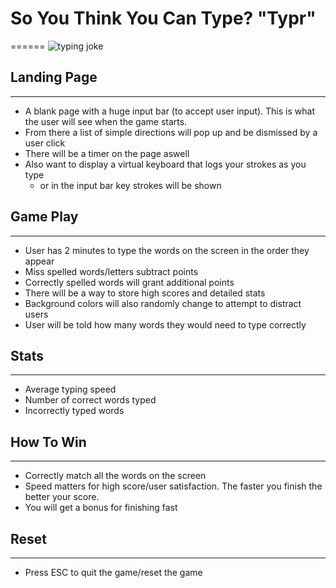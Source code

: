 # So You Think You Can Type? "Typr"
======
![typing joke](http://img0.joyreactor.com/pics/post/full/comics-amazingsuperpowers-typing-job-526398.png)

## Landing Page
------
* A blank page with a huge input bar (to accept user input). This is what the user will see when the game starts.
* From there a list of simple directions will pop up and be dismissed by a user click
* There will be a timer on the page aswell
* Also want to display a virtual keyboard that logs your strokes as you type
   * or in the input bar key strokes will be shown 

## Game Play
------
* User has 2 minutes to type the words on the screen in the order they appear
* Miss spelled words/letters subtract points
* Correctly spelled words will grant additional points
* There will be a way to store high scores and detailed stats
* Background colors will also randomly change to attempt to distract users
* User will be told how many words they would need to type correctly

## Stats
------
* Average typing speed
* Number of correct words typed
* Incorrectly typed words

## How To Win
------
* Correctly match all the words on the screen
* Speed matters for high score/user satisfaction. The faster you finish the better your score.
* You will get a bonus for finishing fast

## Reset
------
* Press ESC to quit the game/reset the game